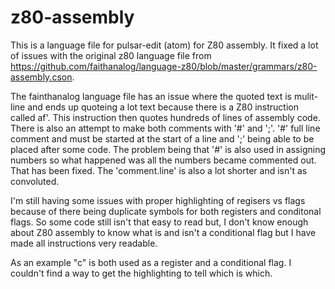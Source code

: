 # z80-assembly
This is a language file for pulsar-edit (atom) for Z80 assembly.  It fixed a lot of issues with the original z80 language file from https://github.com/faithanalog/language-z80/blob/master/grammars/z80-assembly.cson.

The fainthanalog language file has an issue where the quoted text is mulit-line and ends up quoteing a lot text because there is a Z80 instruction called af'. This instruction then quotes hundreds of lines of assembly code.  There is also an attempt to make both comments with '#' and ';'.
'#' full line comment and must be started at the start of a line and ';' being able to be placed after some code.
The problem being that '#' is also used in assigning numbers so what happened was all the numbers became commented out. 
That has been fixed.
The 'comment.line' is also a lot shorter and isn't as convoluted.

I'm still having some issues with proper highlighting of regisers vs flags because of there being duplicate symbols for both registers and conditonal flags.  So some code still isn't that easy to read but, I don't know enough about Z80 assembly to know what is and isn't a conditional flag but I have made all instructions very readable.

As an example "c" is both used as a register and a conditional flag. I couldn't find a way to get the highlighting to tell which is which.
